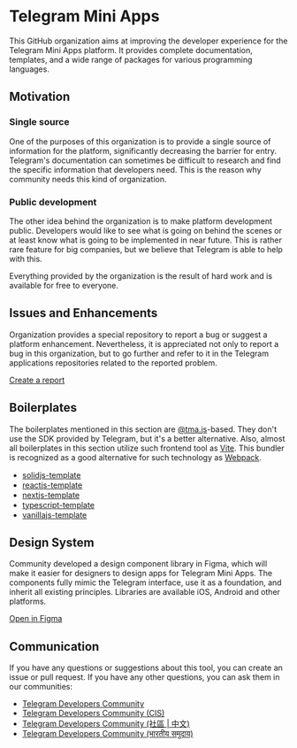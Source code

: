 # Telegram Mini Apps

This GitHub organization aims at improving the developer experience for the Telegram Mini Apps platform.
It provides complete documentation, templates, and a wide range of packages for various programming languages.

## Motivation

### Single source

One of the purposes of this organization is to provide a single source of information for the platform,
significantly decreasing the barrier for entry. Telegram's documentation can sometimes be difficult to
research and find the specific information that developers need. This is the reason why community needs
this kind of organization.

### Public development

The other idea behind the organization is to make platform development public. Developers would like to
see what is going on behind the scenes or at least know what is going to be implemented in near future.
This is rather rare feature for big companies, but we believe that Telegram is able to help with this.

Everything provided by the organization is the result of hard work and is available for free to everyone.

## Issues and Enhancements

Organization provides a special repository to report a bug or suggest a
platform enhancement. Nevertheless, it is appreciated not only to report a bug
in this organization, but to go further and refer to it in the Telegram applications
repositories related to the reported problem.

[Create a report](https://github.com/Telegram-Mini-Apps/issues/issues/new/choose)

## Boilerplates

[tmajs-docs]: https://docs.telegram-mini-apps.com/packages/typescript/tma-js-sdk/about

The boilerplates mentioned in this section are [@tma.js](https://docs.telegram-mini-apps.com/packages/tma-js-sdk)-based. They don't use the SDK provided by Telegram,
but it's a better alternative. Also, almost all boilerplates in this section utilize such frontend tool
as [Vite](https://vitejs.dev/). This bundler is recognized as a good alternative for such technology
as [Webpack](https://webpack.js.org/).

- [solidjs-template](https://github.com/Telegram-Mini-Apps/solidjs-template) <img src="./assets/solidjs.png" width="15"/> <img src="./assets/ts.png" width="15"/> <img src="./assets/vite.png" width="15"/>
- [reactjs-template](https://github.com/Telegram-Mini-Apps/reactjs-template) <img src="./assets/reactjs.png" width="15"/> <img src="./assets/ts.png" width="15"/> <img src="./assets/vite.png" width="15"/>
- [nextjs-template](https://github.com/Telegram-Mini-Apps/nextjs-template) <img src="./assets/nextjs.png" width="15"/> <img src="./assets/ts.png" width="15"/>
- [typescript-template](https://github.com/Telegram-Mini-Apps/typescript-template) <img src="./assets/ts.png" width="15"/> <img src="./assets/vite.png" width="15"/>
- [vanillajs-template](https://github.com/Telegram-Mini-Apps/vanillajs-template) <img src="./assets/js.png" width="15"/> <img src="./assets/vite.png" width="15"/>

## Design System

Community developed a design component library in Figma, which will make it easier for designers to design apps for
Telegram Mini Apps. The components fully mimic the Telegram interface, use it as a foundation, and inherit all
existing principles. Libraries are available iOS, Android and other platforms.

[Open in Figma](https://www.figma.com/design/r1WC6MpQS4N9m652p40Qci/Telegram-Mini-Apps-%C2%B7-UI-Kit-(Community)?node-id=26-1081&t=c9C4C7oB1skEXEza-1)

## Communication

If you have any questions or suggestions about this tool, you can create an issue or pull request. If you have any other questions, you can ask them in our communities:
- [Telegram Developers Community](https://t.me/devs)
- [Telegram Developers Community (CIS)](https://t.me/devs_cis)
- [Telegram Developers Community (社區 | 中文)](https://t.me/devs_zh)
- [Telegram Developers Community (भारतीय समुदाय)](https://t.me/devs_ghar)

